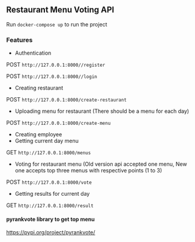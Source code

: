 ## Restaurant Menu Voting API

Run `docker-compose up` to run the project

### Features
- Authentication

POST `http://127.0.0.1:8000//register`

POST `http://127.0.0.1:8000//login`

- Creating restaurant

POST `http://127.0.0.1:8000/create-restaurant`
- Uploading menu for restaurant (There should be a menu for each day)

POST `http://127.0.0.1:8000/create-menu`
- Creating employee
- Getting current day menu

GET `http://127.0.0.1:8000/menus`
- Voting for restaurant menu (Old version api accepted one menu, New one accepts top three menus with respective points (1 to 3)

POST `http://127.0.0.1:8000/vote`
- Getting results for current day

GET `http://127.0.0.1:8000/result`

#### pyrankvote library to get top menu
https://pypi.org/project/pyrankvote/
